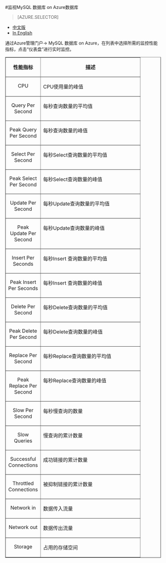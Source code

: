 <properties linkid="" urlDisplayName="" pageTitle="监视MySQL 数据库 on Azure数据库 - Azure 微软云" metaKeywords="Azure 云,技术文档,文档与资源,MySQL,数据库,监视,性能指标,Azure MySQL, MySQL PaaS,Azure MySQL PaaS, Azure MySQL Service, Azure RDS" description="MySQL 数据库 on Azure 为用户提供核心性能指标的监控,您可以通过Azure管理门户的仪表盘进行查看。" metaCanonical="" services="MySQL" documentationCenter="Services" title="" authors="" solutions="" manager="" editor="" />

<tags ms.service="mysql" ms.date="05/28/2016" wacn.date="05/28/2016"/>

#监视MySQL 数据库 on Azure数据库
> [AZURE.SELECTOR]
- [中文版](/documentation/articles/mysql-database-operation-monitoring-metrics)
- [In English](/documentation/articles/mysql-database-enus-operation-monitoring-metrics)

通过Azure管理门户-> MySQL 数据库 on Azure，在列表中选择所需的监控性能指标，点击“仪表盘”进行实时监控。

<table border="1" cellspacing="0" cellpadding="0">
  <tr>
    <td width="96" valign="top"><p align="center"><strong>性能指标 </strong></p></td>
    <td width="306" valign="top"><p align="center"><strong>描述 </strong></p></td>
  </tr>
    <tr>
    <td width="96" valign="top"><p align="center">CPU</p></td>
    <td width="306" valign="top"><p>CPU使用量的峰值 </p></td>
  </tr>
  <tr>
    <td width="96" valign="top"><p align="center">Query Per Second</p></td>
    <td width="306" valign="top"><p>每秒查询数量的平均值 </p></td>
  </tr>
    <tr>
    <td width="96" valign="top"><p align="center">Peak Query Per Second</p></td>
    <td width="306" valign="top"><p>每秒查询数量的峰值 </p></td>
  </tr>
  <tr>
    <td width="96" valign="top"><p align="center">Select Per Second</p></td>
    <td width="306" valign="top"><p>每秒Select查询数量的平均值 </p></td>
  </tr>
    <tr>
    <td width="96" valign="top"><p align="center">Peak Select Per Second</p></td>
    <td width="306" valign="top"><p>每秒Select查询数量的峰值 </p></td>
  </tr>
  <tr>
    <td width="96" valign="top"><p align="center">Update Per Second</p></td>
    <td width="306" valign="top"><p>每秒Update查询数量的平均值 </p></td>
  </tr>
    <tr>
    <td width="96" valign="top"><p align="center">Peak Update Per Second</p></td>
    <td width="306" valign="top"><p>每秒Update查询数量的峰值 </p></td>
  </tr>
  <tr>
    <td width="96" valign="top"><p align="center">Insert Per Seconds</p></td>
    <td width="306" valign="top"><p>每秒Insert 查询数量的平均值 </p></td>
  </tr>
   <tr>
    <td width="96" valign="top"><p align="center">Peak Insert Per Seconds</p></td>
    <td width="306" valign="top"><p>每秒Insert 查询数量的峰值 </p></td>
  </tr>
  <tr>
    <td width="96" valign="top"><p align="center">Delete Per Second</p></td>
    <td width="306" valign="top"><p>每秒Delete查询数量的平均值 </p></td>
  </tr>
    <tr>
    <td width="96" valign="top"><p align="center">Peak Delete Per Second</p></td>
    <td width="306" valign="top"><p>每秒Delete查询数量的峰值 </p></td>
  </tr>
  <tr>
    <td width="96" valign="top"><p align="center">Replace Per Second</p></td>
    <td width="306" valign="top"><p>每秒Replace查询数量的平均值 </p></td>
  </tr>
  <tr>
    <td width="96" valign="top"><p align="center">Peak Replace Per Second</p></td>
    <td width="306" valign="top"><p>每秒Replace查询数量的峰值 </p></td>
  </tr>
  <tr>
    <td width="96" valign="top"><p align="center">Slow Per Second</p></td>
    <td width="306" valign="top"><p>每秒慢查询的数量 </p></td>
  </tr>
  <tr>
    <td width="96" valign="top"><p align="center">Slow Queries</p></td>
    <td width="306" valign="top"><p>慢查询的累计数量 </p></td>
  </tr>
  <tr>
    <td width="96" valign="top"><p align="center">Successful Connections</p></td>
    <td width="306" valign="top"><p>成功链接的累计数量 </p></td>
  </tr>
  <tr>
    <td width="96" valign="top"><p align="center">Throttled Connections</p></td>
    <td width="306" valign="top"><p>被抑制链接的累计数量 </p></td>
  </tr>
  <tr>
    <td width="96" valign="top"><p align="center">Network in</p></td>
    <td width="306" valign="top"><p> 数据传入流量</p></td>
  </tr>
  <tr>
    <td width="96" valign="top"><p align="center">Network out</p></td>
    <td width="306" valign="top"><p> 数据传出流量</p></td>
  </tr>
  <tr>
    <td width="96" valign="top"><p align="center">Storage</p></td>
    <td width="306" valign="top"><p> 占用的存储空间</p></td>
  </tr>
</table>
